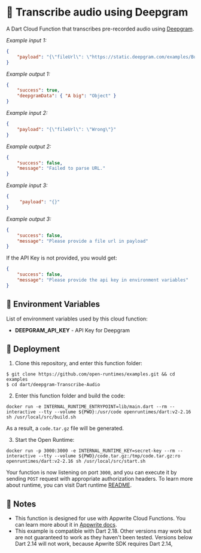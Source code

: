 # 📝 Transcribe audio using Deepgram

A Dart Cloud Function that transcribes pre-recorded audio using [Deepgram](https://developers.deepgram.com/).

_Example input 1:_

```json
{
    "payload": "{\"fileUrl\": \"https://static.deepgram.com/examples/Bueller-Life-moves-pretty-fast.wav\"}"
}
```

_Example output 1:_

```json
{
    "success": true,
    "deepgramData": { "A big": "Object" }
}
```

_Example input 2:_
```json
{
    "payload": "{\"fileUrl\": \"Wrong\"}"
}
```

_Example output 2:_
```json
{
    "success": false,
    "message": "Failed to parse URL."
}
```

_Example input 3:_

```json
{
     "payload": "{}"
}
```

_Example output 3:_

```json
{
    "success": false,
    "message": "Please provide a file url in payload"
}
```

If the API Key is not provided, you would get:

```json
{
    "success": false,
    "message": "Please provide the api key in environment variables"
}
```

## 📝 Environment Variables

List of environment variables used by this cloud function:

* **DEEPGRAM_API_KEY** - API Key for Deepgram

## 🚀 Deployment

1. Clone this repository, and enter this function folder:

```
$ git clone https://github.com/open-runtimes/examples.git && cd examples
$ cd dart/deepgram-Transcribe-Audio
```

2. Enter this function folder and build the code:
```
docker run -e INTERNAL_RUNTIME_ENTRYPOINT=lib/main.dart --rm --interactive --tty --volume ${PWD}:/usr/code openruntimes/dart:v2-2.16 sh /usr/local/src/build.sh
```
As a result, a `code.tar.gz` file will be generated.

3. Start the Open Runtime:
```
docker run -p 3000:3000 -e INTERNAL_RUNTIME_KEY=secret-key --rm --interactive --tty --volume ${PWD}/code.tar.gz:/tmp/code.tar.gz:ro openruntimes/dart:v2-2.16 sh /usr/local/src/start.sh
```

Your function is now listening on port `3000`, and you can execute it by sending `POST` request with appropriate authorization headers. To learn more about runtime, you can visit Dart runtime [README](https://github.com/open-runtimes/open-runtimes/tree/main/runtimes/dart-2.16).

## 📝 Notes
 - This function is designed for use with Appwrite Cloud Functions. You can learn more about it in [Appwrite docs](https://appwrite.io/docs/functions).
 - This example is compatible with Dart 2.18. Other versions may work but are not guaranteed to work as they haven't been tested. Versions below Dart 2.14 will not work, because Apwrite SDK requires Dart 2.14,
